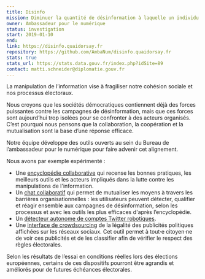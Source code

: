 ```yaml
---
title: Disinfo
mission: Diminuer la quantité de désinformation à laquelle un individu est confronté quotidiennement
owner: Ambassadeur pour le numérique
status: investigation
start: 2019-01-10
end:
link: https://disinfo.quaidorsay.fr
repository: https://github.com/AmbaNum/disinfo.quaidorsay.fr
stats: true
stats_url: https://stats.data.gouv.fr/index.php?idSite=89
contact: matti.schneider@diplomatie.gouv.fr
---
```


La manipulation de l’information vise à fragiliser notre cohésion sociale et nos processus électoraux.

Nous croyons que les sociétés démocratiques contiennent déjà des forces puissantes contre les campagnes de désinformation, mais que ces forces sont aujourd’hui trop isolées pour se confronter à des acteurs organisés. C’est pourquoi nous pensons que la collaboration, la coopération et la mutualisation sont la base d’une réponse efficace.

Notre équipe développe des outils ouverts au sein du Bureau de l’ambassadeur pour le numérique pour faire advenir cet alignement.

Nous avons par exemple expérimenté :

- Une [encyclopédie collaborative](https://disinfo.quaidorsay.fr/encyclopedia) qui recense les bonnes pratiques, les meilleurs outils et les acteurs impliqués dans la lutte contre les manipulations de l'information.
- Un [chat collaboratif](https://disinfo.quaidorsay.fr/collaborate) qui permet de mutualiser les moyens à travers les barrières organisationnelles : les utilisateurs peuvent détecter, qualifier et réagir ensemble aux campagnes de désinformation, selon les processus et avec les outils les plus efficaces d'après l’encyclopédie.
- Un [détecteur autonome de comptes Twitter robotiques](http://sismo.quaidorsay.fr/).
- Une [interface de crowdsourcing](https://disinfo.quaidorsay.fr/political-ads) de la légalité des publicités politiques affichées sur les réseaux sociaux. Cet outil permet à tout‧e citoyen‧ne de voir ces publicités et de les classifier afin de vérifier le respect des règles électorales.

Selon les résultats de l’essai en conditions réelles lors des élections européennes, certains de ces dispositifs pourront être agrandis et améliorés pour de futures échéances électorales.
